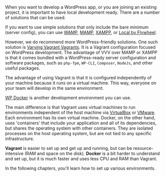 When you want to develop a WordPress app, or you are joining an existing project, it is important to have local development ready. There are a number of solutions that can be used.

If you want to use simple solutions that only include the bare minimum (server config), you can use [WAMP](http://www.wampserver.com/en/), [MAMP](https://www.mamp.info/en/), [XAMPP](https://www.apachefriends.org/index.html), or [Local by Flywheel](https://local.getflywheel.com/).

However, we do recommend more WordPress-friendly solutions. One such solution is [Varying Vagrant Vagrants](https://github.com/Varying-Vagrant-Vagrants/VVV). It is a Vagrant configuration focused on WordPress development. The advantage of VVV over MAMP or XAMPP is that it comes bundled with a WordPress-ready server configuration and software packages, such as `php-fpm`, `WP-CLI`, `Composer`, `NodeJs`, and other useful packages.

The advantage of using Vagrant is that it is configured independently of your machine because it runs on a virtual machine. This way, everyone on your team will develop in the same environment.

[WP Docker](https://10up.com/blog/2017/wp-docker/) is another development environment you can use.

The main difference is that Vagrant uses virtual machines to run environments independent of the host machine via [VirtualBox](https://www.virtualbox.org/) or [VMware](http://www.vmware.com/). Each environment has its own virtual machine. Docker, on the other hand, uses 'containers' that include your application and all of its dependencies, but shares the operating system with other containers. They are isolated processes on the host operating system, but are not tied to any specific infrastructure.

**Vagrant** is easier to set up and get up and running, but can be resource-intensive (RAM and space on the disk).
**Docker** is a bit harder to understand and set up, but it is much faster and uses less CPU and RAM than Vagrant.

In the following chapters, you'll learn how to set up various environments.

